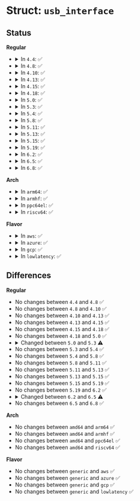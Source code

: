 # Struct: <code>usb_interface</code>

## Status
<b>Regular</b>
<ul>
<li>
<details>
<summary>In <code>4.4</code>: ✅</summary>

```c
struct usb_interface {
    struct usb_host_interface *altsetting;
    struct usb_host_interface *cur_altsetting;
    unsigned int num_altsetting;
    struct usb_interface_assoc_descriptor *intf_assoc;
    int minor;
    enum usb_interface_condition condition;
    unsigned int sysfs_files_created;
    unsigned int ep_devs_created;
    unsigned int unregistering;
    unsigned int needs_remote_wakeup;
    unsigned int needs_altsetting0;
    unsigned int needs_binding;
    unsigned int resetting_device;
    unsigned int authorized;
    struct device dev;
    struct device *usb_dev;
    atomic_t pm_usage_cnt;
    struct work_struct reset_ws;
};
```
</details>
</li>
<li>
<details>
<summary>In <code>4.8</code>: ✅</summary>

```c
struct usb_interface {
    struct usb_host_interface *altsetting;
    struct usb_host_interface *cur_altsetting;
    unsigned int num_altsetting;
    struct usb_interface_assoc_descriptor *intf_assoc;
    int minor;
    enum usb_interface_condition condition;
    unsigned int sysfs_files_created;
    unsigned int ep_devs_created;
    unsigned int unregistering;
    unsigned int needs_remote_wakeup;
    unsigned int needs_altsetting0;
    unsigned int needs_binding;
    unsigned int resetting_device;
    unsigned int authorized;
    struct device dev;
    struct device *usb_dev;
    atomic_t pm_usage_cnt;
    struct work_struct reset_ws;
};
```
</details>
</li>
<li>
<details>
<summary>In <code>4.10</code>: ✅</summary>

```c
struct usb_interface {
    struct usb_host_interface *altsetting;
    struct usb_host_interface *cur_altsetting;
    unsigned int num_altsetting;
    struct usb_interface_assoc_descriptor *intf_assoc;
    int minor;
    enum usb_interface_condition condition;
    unsigned int sysfs_files_created;
    unsigned int ep_devs_created;
    unsigned int unregistering;
    unsigned int needs_remote_wakeup;
    unsigned int needs_altsetting0;
    unsigned int needs_binding;
    unsigned int resetting_device;
    unsigned int authorized;
    struct device dev;
    struct device *usb_dev;
    atomic_t pm_usage_cnt;
    struct work_struct reset_ws;
};
```
</details>
</li>
<li>
<details>
<summary>In <code>4.13</code>: ✅</summary>

```c
struct usb_interface {
    struct usb_host_interface *altsetting;
    struct usb_host_interface *cur_altsetting;
    unsigned int num_altsetting;
    struct usb_interface_assoc_descriptor *intf_assoc;
    int minor;
    enum usb_interface_condition condition;
    unsigned int sysfs_files_created;
    unsigned int ep_devs_created;
    unsigned int unregistering;
    unsigned int needs_remote_wakeup;
    unsigned int needs_altsetting0;
    unsigned int needs_binding;
    unsigned int resetting_device;
    unsigned int authorized;
    struct device dev;
    struct device *usb_dev;
    atomic_t pm_usage_cnt;
    struct work_struct reset_ws;
};
```
</details>
</li>
<li>
<details>
<summary>In <code>4.15</code>: ✅</summary>

```c
struct usb_interface {
    struct usb_host_interface *altsetting;
    struct usb_host_interface *cur_altsetting;
    unsigned int num_altsetting;
    struct usb_interface_assoc_descriptor *intf_assoc;
    int minor;
    enum usb_interface_condition condition;
    unsigned int sysfs_files_created;
    unsigned int ep_devs_created;
    unsigned int unregistering;
    unsigned int needs_remote_wakeup;
    unsigned int needs_altsetting0;
    unsigned int needs_binding;
    unsigned int resetting_device;
    unsigned int authorized;
    struct device dev;
    struct device *usb_dev;
    atomic_t pm_usage_cnt;
    struct work_struct reset_ws;
};
```
</details>
</li>
<li>
<details>
<summary>In <code>4.18</code>: ✅</summary>

```c
struct usb_interface {
    struct usb_host_interface *altsetting;
    struct usb_host_interface *cur_altsetting;
    unsigned int num_altsetting;
    struct usb_interface_assoc_descriptor *intf_assoc;
    int minor;
    enum usb_interface_condition condition;
    unsigned int sysfs_files_created;
    unsigned int ep_devs_created;
    unsigned int unregistering;
    unsigned int needs_remote_wakeup;
    unsigned int needs_altsetting0;
    unsigned int needs_binding;
    unsigned int resetting_device;
    unsigned int authorized;
    struct device dev;
    struct device *usb_dev;
    atomic_t pm_usage_cnt;
    struct work_struct reset_ws;
};
```
</details>
</li>
<li>
<details>
<summary>In <code>5.0</code>: ✅</summary>

```c
struct usb_interface {
    struct usb_host_interface *altsetting;
    struct usb_host_interface *cur_altsetting;
    unsigned int num_altsetting;
    struct usb_interface_assoc_descriptor *intf_assoc;
    int minor;
    enum usb_interface_condition condition;
    unsigned int sysfs_files_created;
    unsigned int ep_devs_created;
    unsigned int unregistering;
    unsigned int needs_remote_wakeup;
    unsigned int needs_altsetting0;
    unsigned int needs_binding;
    unsigned int resetting_device;
    unsigned int authorized;
    struct device dev;
    struct device *usb_dev;
    atomic_t pm_usage_cnt;
    struct work_struct reset_ws;
};
```
</details>
</li>
<li>
<details>
<summary>In <code>5.3</code>: ✅</summary>

```c
struct usb_interface {
    struct usb_host_interface *altsetting;
    struct usb_host_interface *cur_altsetting;
    unsigned int num_altsetting;
    struct usb_interface_assoc_descriptor *intf_assoc;
    int minor;
    enum usb_interface_condition condition;
    unsigned int sysfs_files_created;
    unsigned int ep_devs_created;
    unsigned int unregistering;
    unsigned int needs_remote_wakeup;
    unsigned int needs_altsetting0;
    unsigned int needs_binding;
    unsigned int resetting_device;
    unsigned int authorized;
    struct device dev;
    struct device *usb_dev;
    struct work_struct reset_ws;
};
```
</details>
</li>
<li>
<details>
<summary>In <code>5.4</code>: ✅</summary>

```c
struct usb_interface {
    struct usb_host_interface *altsetting;
    struct usb_host_interface *cur_altsetting;
    unsigned int num_altsetting;
    struct usb_interface_assoc_descriptor *intf_assoc;
    int minor;
    enum usb_interface_condition condition;
    unsigned int sysfs_files_created;
    unsigned int ep_devs_created;
    unsigned int unregistering;
    unsigned int needs_remote_wakeup;
    unsigned int needs_altsetting0;
    unsigned int needs_binding;
    unsigned int resetting_device;
    unsigned int authorized;
    struct device dev;
    struct device *usb_dev;
    struct work_struct reset_ws;
};
```
</details>
</li>
<li>
<details>
<summary>In <code>5.8</code>: ✅</summary>

```c
struct usb_interface {
    struct usb_host_interface *altsetting;
    struct usb_host_interface *cur_altsetting;
    unsigned int num_altsetting;
    struct usb_interface_assoc_descriptor *intf_assoc;
    int minor;
    enum usb_interface_condition condition;
    unsigned int sysfs_files_created;
    unsigned int ep_devs_created;
    unsigned int unregistering;
    unsigned int needs_remote_wakeup;
    unsigned int needs_altsetting0;
    unsigned int needs_binding;
    unsigned int resetting_device;
    unsigned int authorized;
    struct device dev;
    struct device *usb_dev;
    struct work_struct reset_ws;
};
```
</details>
</li>
<li>
<details>
<summary>In <code>5.11</code>: ✅</summary>

```c
struct usb_interface {
    struct usb_host_interface *altsetting;
    struct usb_host_interface *cur_altsetting;
    unsigned int num_altsetting;
    struct usb_interface_assoc_descriptor *intf_assoc;
    int minor;
    enum usb_interface_condition condition;
    unsigned int sysfs_files_created;
    unsigned int ep_devs_created;
    unsigned int unregistering;
    unsigned int needs_remote_wakeup;
    unsigned int needs_altsetting0;
    unsigned int needs_binding;
    unsigned int resetting_device;
    unsigned int authorized;
    struct device dev;
    struct device *usb_dev;
    struct work_struct reset_ws;
};
```
</details>
</li>
<li>
<details>
<summary>In <code>5.13</code>: ✅</summary>

```c
struct usb_interface {
    struct usb_host_interface *altsetting;
    struct usb_host_interface *cur_altsetting;
    unsigned int num_altsetting;
    struct usb_interface_assoc_descriptor *intf_assoc;
    int minor;
    enum usb_interface_condition condition;
    unsigned int sysfs_files_created;
    unsigned int ep_devs_created;
    unsigned int unregistering;
    unsigned int needs_remote_wakeup;
    unsigned int needs_altsetting0;
    unsigned int needs_binding;
    unsigned int resetting_device;
    unsigned int authorized;
    struct device dev;
    struct device *usb_dev;
    struct work_struct reset_ws;
};
```
</details>
</li>
<li>
<details>
<summary>In <code>5.15</code>: ✅</summary>

```c
struct usb_interface {
    struct usb_host_interface *altsetting;
    struct usb_host_interface *cur_altsetting;
    unsigned int num_altsetting;
    struct usb_interface_assoc_descriptor *intf_assoc;
    int minor;
    enum usb_interface_condition condition;
    unsigned int sysfs_files_created;
    unsigned int ep_devs_created;
    unsigned int unregistering;
    unsigned int needs_remote_wakeup;
    unsigned int needs_altsetting0;
    unsigned int needs_binding;
    unsigned int resetting_device;
    unsigned int authorized;
    struct device dev;
    struct device *usb_dev;
    struct work_struct reset_ws;
};
```
</details>
</li>
<li>
<details>
<summary>In <code>5.19</code>: ✅</summary>

```c
struct usb_interface {
    struct usb_host_interface *altsetting;
    struct usb_host_interface *cur_altsetting;
    unsigned int num_altsetting;
    struct usb_interface_assoc_descriptor *intf_assoc;
    int minor;
    enum usb_interface_condition condition;
    unsigned int sysfs_files_created;
    unsigned int ep_devs_created;
    unsigned int unregistering;
    unsigned int needs_remote_wakeup;
    unsigned int needs_altsetting0;
    unsigned int needs_binding;
    unsigned int resetting_device;
    unsigned int authorized;
    struct device dev;
    struct device *usb_dev;
    struct work_struct reset_ws;
};
```
</details>
</li>
<li>
<details>
<summary>In <code>6.2</code>: ✅</summary>

```c
struct usb_interface {
    struct usb_host_interface *altsetting;
    struct usb_host_interface *cur_altsetting;
    unsigned int num_altsetting;
    struct usb_interface_assoc_descriptor *intf_assoc;
    int minor;
    enum usb_interface_condition condition;
    unsigned int sysfs_files_created;
    unsigned int ep_devs_created;
    unsigned int unregistering;
    unsigned int needs_remote_wakeup;
    unsigned int needs_altsetting0;
    unsigned int needs_binding;
    unsigned int resetting_device;
    unsigned int authorized;
    struct device dev;
    struct device *usb_dev;
    struct work_struct reset_ws;
};
```
</details>
</li>
<li>
<details>
<summary>In <code>6.5</code>: ✅</summary>

```c
struct usb_interface {
    struct usb_host_interface *altsetting;
    struct usb_host_interface *cur_altsetting;
    unsigned int num_altsetting;
    struct usb_interface_assoc_descriptor *intf_assoc;
    int minor;
    enum usb_interface_condition condition;
    unsigned int sysfs_files_created;
    unsigned int ep_devs_created;
    unsigned int unregistering;
    unsigned int needs_remote_wakeup;
    unsigned int needs_altsetting0;
    unsigned int needs_binding;
    unsigned int resetting_device;
    unsigned int authorized;
    enum usb_wireless_status wireless_status;
    struct work_struct wireless_status_work;
    struct device dev;
    struct device *usb_dev;
    struct work_struct reset_ws;
};
```
</details>
</li>
<li>
<details>
<summary>In <code>6.8</code>: ✅</summary>

```c
struct usb_interface {
    struct usb_host_interface *altsetting;
    struct usb_host_interface *cur_altsetting;
    unsigned int num_altsetting;
    struct usb_interface_assoc_descriptor *intf_assoc;
    int minor;
    enum usb_interface_condition condition;
    unsigned int sysfs_files_created;
    unsigned int ep_devs_created;
    unsigned int unregistering;
    unsigned int needs_remote_wakeup;
    unsigned int needs_altsetting0;
    unsigned int needs_binding;
    unsigned int resetting_device;
    unsigned int authorized;
    enum usb_wireless_status wireless_status;
    struct work_struct wireless_status_work;
    struct device dev;
    struct device *usb_dev;
    struct work_struct reset_ws;
};
```
</details>
</li>
</ul>
<b>Arch</b>
<ul>
<li>
<details>
<summary>In <code>arm64</code>: ✅</summary>

```c
struct usb_interface {
    struct usb_host_interface *altsetting;
    struct usb_host_interface *cur_altsetting;
    unsigned int num_altsetting;
    struct usb_interface_assoc_descriptor *intf_assoc;
    int minor;
    enum usb_interface_condition condition;
    unsigned int sysfs_files_created;
    unsigned int ep_devs_created;
    unsigned int unregistering;
    unsigned int needs_remote_wakeup;
    unsigned int needs_altsetting0;
    unsigned int needs_binding;
    unsigned int resetting_device;
    unsigned int authorized;
    struct device dev;
    struct device *usb_dev;
    struct work_struct reset_ws;
};
```
</details>
</li>
<li>
<details>
<summary>In <code>armhf</code>: ✅</summary>

```c
struct usb_interface {
    struct usb_host_interface *altsetting;
    struct usb_host_interface *cur_altsetting;
    unsigned int num_altsetting;
    struct usb_interface_assoc_descriptor *intf_assoc;
    int minor;
    enum usb_interface_condition condition;
    unsigned int sysfs_files_created;
    unsigned int ep_devs_created;
    unsigned int unregistering;
    unsigned int needs_remote_wakeup;
    unsigned int needs_altsetting0;
    unsigned int needs_binding;
    unsigned int resetting_device;
    unsigned int authorized;
    struct device dev;
    struct device *usb_dev;
    struct work_struct reset_ws;
};
```
</details>
</li>
<li>
<details>
<summary>In <code>ppc64el</code>: ✅</summary>

```c
struct usb_interface {
    struct usb_host_interface *altsetting;
    struct usb_host_interface *cur_altsetting;
    unsigned int num_altsetting;
    struct usb_interface_assoc_descriptor *intf_assoc;
    int minor;
    enum usb_interface_condition condition;
    unsigned int sysfs_files_created;
    unsigned int ep_devs_created;
    unsigned int unregistering;
    unsigned int needs_remote_wakeup;
    unsigned int needs_altsetting0;
    unsigned int needs_binding;
    unsigned int resetting_device;
    unsigned int authorized;
    struct device dev;
    struct device *usb_dev;
    struct work_struct reset_ws;
};
```
</details>
</li>
<li>
<details>
<summary>In <code>riscv64</code>: ✅</summary>

```c
struct usb_interface {
    struct usb_host_interface *altsetting;
    struct usb_host_interface *cur_altsetting;
    unsigned int num_altsetting;
    struct usb_interface_assoc_descriptor *intf_assoc;
    int minor;
    enum usb_interface_condition condition;
    unsigned int sysfs_files_created;
    unsigned int ep_devs_created;
    unsigned int unregistering;
    unsigned int needs_remote_wakeup;
    unsigned int needs_altsetting0;
    unsigned int needs_binding;
    unsigned int resetting_device;
    unsigned int authorized;
    struct device dev;
    struct device *usb_dev;
    struct work_struct reset_ws;
};
```
</details>
</li>
</ul>
<b>Flavor</b>
<ul>
<li>
<details>
<summary>In <code>aws</code>: ✅</summary>

```c
struct usb_interface {
    struct usb_host_interface *altsetting;
    struct usb_host_interface *cur_altsetting;
    unsigned int num_altsetting;
    struct usb_interface_assoc_descriptor *intf_assoc;
    int minor;
    enum usb_interface_condition condition;
    unsigned int sysfs_files_created;
    unsigned int ep_devs_created;
    unsigned int unregistering;
    unsigned int needs_remote_wakeup;
    unsigned int needs_altsetting0;
    unsigned int needs_binding;
    unsigned int resetting_device;
    unsigned int authorized;
    struct device dev;
    struct device *usb_dev;
    struct work_struct reset_ws;
};
```
</details>
</li>
<li>
<details>
<summary>In <code>azure</code>: ✅</summary>

```c
struct usb_interface {
    struct usb_host_interface *altsetting;
    struct usb_host_interface *cur_altsetting;
    unsigned int num_altsetting;
    struct usb_interface_assoc_descriptor *intf_assoc;
    int minor;
    enum usb_interface_condition condition;
    unsigned int sysfs_files_created;
    unsigned int ep_devs_created;
    unsigned int unregistering;
    unsigned int needs_remote_wakeup;
    unsigned int needs_altsetting0;
    unsigned int needs_binding;
    unsigned int resetting_device;
    unsigned int authorized;
    struct device dev;
    struct device *usb_dev;
    struct work_struct reset_ws;
};
```
</details>
</li>
<li>
<details>
<summary>In <code>gcp</code>: ✅</summary>

```c
struct usb_interface {
    struct usb_host_interface *altsetting;
    struct usb_host_interface *cur_altsetting;
    unsigned int num_altsetting;
    struct usb_interface_assoc_descriptor *intf_assoc;
    int minor;
    enum usb_interface_condition condition;
    unsigned int sysfs_files_created;
    unsigned int ep_devs_created;
    unsigned int unregistering;
    unsigned int needs_remote_wakeup;
    unsigned int needs_altsetting0;
    unsigned int needs_binding;
    unsigned int resetting_device;
    unsigned int authorized;
    struct device dev;
    struct device *usb_dev;
    struct work_struct reset_ws;
};
```
</details>
</li>
<li>
<details>
<summary>In <code>lowlatency</code>: ✅</summary>

```c
struct usb_interface {
    struct usb_host_interface *altsetting;
    struct usb_host_interface *cur_altsetting;
    unsigned int num_altsetting;
    struct usb_interface_assoc_descriptor *intf_assoc;
    int minor;
    enum usb_interface_condition condition;
    unsigned int sysfs_files_created;
    unsigned int ep_devs_created;
    unsigned int unregistering;
    unsigned int needs_remote_wakeup;
    unsigned int needs_altsetting0;
    unsigned int needs_binding;
    unsigned int resetting_device;
    unsigned int authorized;
    struct device dev;
    struct device *usb_dev;
    struct work_struct reset_ws;
};
```
</details>
</li>
</ul>

## Differences
<b>Regular</b>
<ul>
<li>
No changes between <code>4.4</code> and <code>4.8</code> ✅
</li>
<li>
No changes between <code>4.8</code> and <code>4.10</code> ✅
</li>
<li>
No changes between <code>4.10</code> and <code>4.13</code> ✅
</li>
<li>
No changes between <code>4.13</code> and <code>4.15</code> ✅
</li>
<li>
No changes between <code>4.15</code> and <code>4.18</code> ✅
</li>
<li>
No changes between <code>4.18</code> and <code>5.0</code> ✅
</li>
<li>
<details>
<summary>Changed between <code>5.0</code> and <code>5.3</code> ⚠️</summary>
<ul>
<li>
<b>Field removed. </b>
<code>atomic_t pm_usage_cnt</code>
</li>
</ul>
</details>
</li>
<li>
No changes between <code>5.3</code> and <code>5.4</code> ✅
</li>
<li>
No changes between <code>5.4</code> and <code>5.8</code> ✅
</li>
<li>
No changes between <code>5.8</code> and <code>5.11</code> ✅
</li>
<li>
No changes between <code>5.11</code> and <code>5.13</code> ✅
</li>
<li>
No changes between <code>5.13</code> and <code>5.15</code> ✅
</li>
<li>
No changes between <code>5.15</code> and <code>5.19</code> ✅
</li>
<li>
No changes between <code>5.19</code> and <code>6.2</code> ✅
</li>
<li>
<details>
<summary>Changed between <code>6.2</code> and <code>6.5</code> ⚠️</summary>
<ul>
<li>
<b>Field added. </b>
<code>enum usb_wireless_status wireless_status</code>
</li>
<li>
<b>Field added. </b>
<code>struct work_struct wireless_status_work</code>
</li>
</ul>
</details>
</li>
<li>
No changes between <code>6.5</code> and <code>6.8</code> ✅
</li>
</ul>
<b>Arch</b>
<ul>
<li>
No changes between <code>amd64</code> and <code>arm64</code> ✅
</li>
<li>
No changes between <code>amd64</code> and <code>armhf</code> ✅
</li>
<li>
No changes between <code>amd64</code> and <code>ppc64el</code> ✅
</li>
<li>
No changes between <code>amd64</code> and <code>riscv64</code> ✅
</li>
</ul>
<b>Flavor</b>
<ul>
<li>
No changes between <code>generic</code> and <code>aws</code> ✅
</li>
<li>
No changes between <code>generic</code> and <code>azure</code> ✅
</li>
<li>
No changes between <code>generic</code> and <code>gcp</code> ✅
</li>
<li>
No changes between <code>generic</code> and <code>lowlatency</code> ✅
</li>
</ul>
